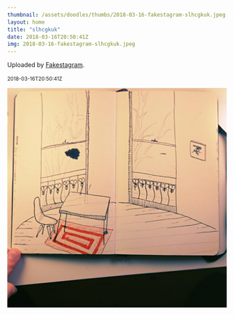```yaml
---
thumbnail: /assets/doodles/thumbs/2018-03-16-fakestagram-slhcgkuk.jpeg
layout: home
title: "slhcgkuk"
date: 2018-03-16T20:50:41Z
img: 2018-03-16-fakestagram-slhcgkuk.jpeg
---
```


Uploaded by [Fakestagram](https://github.com/opyate/fakestagram).

<small>2018-03-16T20:50:41Z</small>

![Uploaded by Fakestagram](2018-03-16-fakestagram-slhcgkuk.jpeg)
